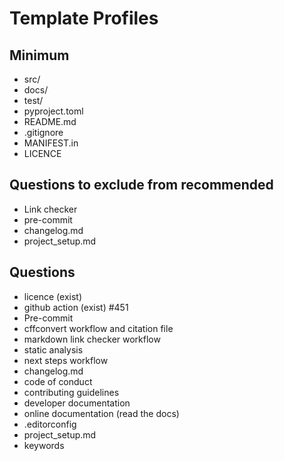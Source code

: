# Template Profiles


## Minimum

- src/
- docs/
- test/
- pyproject.toml
- README.md
- .gitignore
- MANIFEST.in
- LICENCE

## Questions to exclude from recommended
- Link checker
- pre-commit
- changelog.md
- project_setup.md

## Questions
- licence (exist)
- github action (exist) #451
- Pre-commit
- cffconvert workflow and citation file
- markdown link checker workflow
- static analysis
- next steps workflow
- changelog.md
- code of conduct
- contributing guidelines
- developer documentation
- online documentation (read the docs)
- .editorconfig
- project_setup.md
- keywords
  
